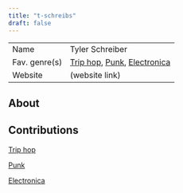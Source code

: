 ```yaml
---
title: "t-schreibs"
draft: false
---
```


|               |                                                                                                |
| ------------- | ---------------------------------------------------------------------------------------------- |
| Name          | Tyler Schreiber                                                                                |
| Fav. genre(s) | [Trip hop](genres/Trip%20hop.md), [Punk](genres/Punk.md), [Electronica](genres/Electronica.md) |
| Website       | (website link)                                                                                 |

## About


## Contributions
[Trip hop](genres/Trip%20hop.md)

[Punk](genres/Punk.md)

[Electronica](genres/Electronica.md)